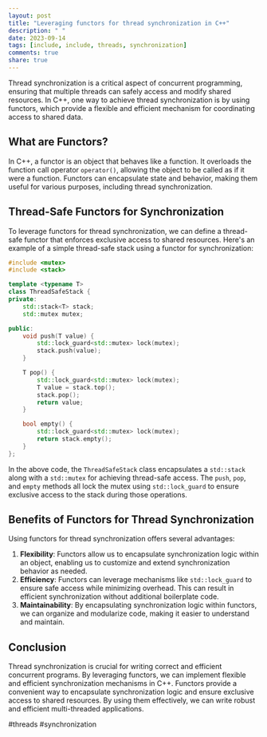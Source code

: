 ```yaml
---
layout: post
title: "Leveraging functors for thread synchronization in C++"
description: " "
date: 2023-09-14
tags: [include, include, threads, synchronization]
comments: true
share: true
---
```


Thread synchronization is a critical aspect of concurrent programming, ensuring that multiple threads can safely access and modify shared resources. In C++, one way to achieve thread synchronization is by using functors, which provide a flexible and efficient mechanism for coordinating access to shared data.

## What are Functors?

In C++, a functor is an object that behaves like a function. It overloads the function call operator `operator()`, allowing the object to be called as if it were a function. Functors can encapsulate state and behavior, making them useful for various purposes, including thread synchronization.

## Thread-Safe Functors for Synchronization

To leverage functors for thread synchronization, we can define a thread-safe functor that enforces exclusive access to shared resources. Here's an example of a simple thread-safe stack using a functor for synchronization:

```cpp
#include <mutex>
#include <stack>

template <typename T>
class ThreadSafeStack {
private:
    std::stack<T> stack;
    std::mutex mutex;

public:
    void push(T value) {
        std::lock_guard<std::mutex> lock(mutex);
        stack.push(value);
    }

    T pop() {
        std::lock_guard<std::mutex> lock(mutex);
        T value = stack.top();
        stack.pop();
        return value;
    }

    bool empty() {
        std::lock_guard<std::mutex> lock(mutex);
        return stack.empty();
    }
};
```

In the above code, the `ThreadSafeStack` class encapsulates a `std::stack` along with a `std::mutex` for achieving thread-safe access. The `push`, `pop`, and `empty` methods all lock the mutex using `std::lock_guard` to ensure exclusive access to the stack during those operations.

## Benefits of Functors for Thread Synchronization

Using functors for thread synchronization offers several advantages:

1. **Flexibility**: Functors allow us to encapsulate synchronization logic within an object, enabling us to customize and extend synchronization behavior as needed.
2. **Efficiency**: Functors can leverage mechanisms like `std::lock_guard` to ensure safe access while minimizing overhead. This can result in efficient synchronization without additional boilerplate code.
3. **Maintainability**: By encapsulating synchronization logic within functors, we can organize and modularize code, making it easier to understand and maintain.

## Conclusion

Thread synchronization is crucial for writing correct and efficient concurrent programs. By leveraging functors, we can implement flexible and efficient synchronization mechanisms in C++. Functors provide a convenient way to encapsulate synchronization logic and ensure exclusive access to shared resources. By using them effectively, we can write robust and efficient multi-threaded applications.

#threads #synchronization